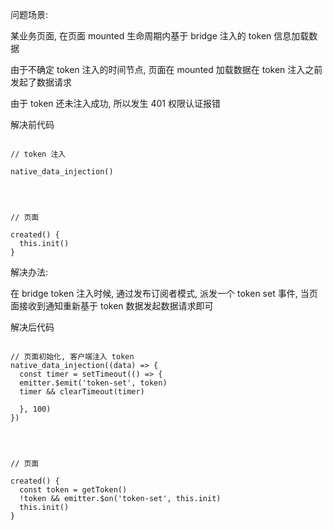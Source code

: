 

<!--more-->

问题场景:

某业务页面, 在页面 mounted 生命周期内基于 bridge 注入的 token 信息加载数据

由于不确定 token 注入的时间节点, 页面在 mounted 加载数据在 token 注入之前发起了数据请求

由于 token 还未注入成功, 所以发生 401 权限认证报错

解决前代码

```

// token 注入

native_data_injection()




// 页面

created() {
  this.init()
}

```

解决办法:

在 bridge token 注入时候, 通过发布订阅者模式, 派发一个 token set 事件, 当页面接收到通知重新基于 token 数据发起数据请求即可

解决后代码

```

// 页面初始化, 客户端注入 token
native_data_injection((data) => {
  const timer = setTimeout(() => {
  emitter.$emit('token-set', token)
  timer && clearTimeout(timer)

  }, 100)
})




// 页面

created() {
  const token = getToken()
  !token && emitter.$on('token-set', this.init)
  this.init()
}

```
